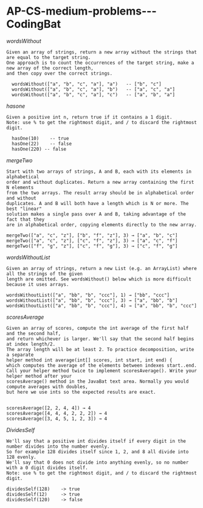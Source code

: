 # AP-CS-medium-problems---CodingBat

*wordsWithout*
	
	Given an array of strings, return a new array without the strings that are equal to the target string. 
	One approach is to count the occurrences of the target string, make a new array of the correct length, 
	and then copy over the correct strings.

	  wordsWithout(["a", "b", "c", "a"], "a") 	-- ["b", "c"]
	  wordsWithout(["a", "b", "c", "a"], "b") 	-- ["a", "c", "a"]
	  wordsWithout(["a", "b", "c", "a"], "c") 	-- ["a", "b", "a"]
    
*hasone*
    	
	Given a positive int n, return true if it contains a 1 digit. 
	Note: use % to get the rightmost digit, and / to discard the rightmost digit.

	  hasOne(10) 	-- true
	  hasOne(22) 	-- false
	  hasOne(220) -- false

*mergeTwo*
	
	Start with two arrays of strings, A and B, each with its elements in alphabetical 
	order and without duplicates. Return a new array containing the first N elements 
	from the two arrays. The result array should be in alphabetical order and without 
	duplicates. A and B will both have a length which is N or more. The best "linear" 
	solution makes a single pass over A and B, taking advantage of the fact that they 
	are in alphabetical order, copying elements directly to the new array.

	mergeTwo(["a", "c", "z"], ["b", "f", "z"], 3) → ["a", "b", "c"]
	mergeTwo(["a", "c", "z"], ["c", "f", "z"], 3) → ["a", "c", "f"]
	mergeTwo(["f", "g", "z"], ["c", "f", "g"], 3) → ["c", "f", "g"]
	
*wordsWithoutList*

	Given an array of strings, return a new List (e.g. an ArrayList) where all the strings of the given 
	length are omitted. See wordsWithout() below which is more difficult because it uses arrays.

	wordsWithoutList(["a", "bb", "b", "ccc"], 1) → ["bb", "ccc"]
	wordsWithoutList(["a", "bb", "b", "ccc"], 3) → ["a", "bb", "b"]
	wordsWithoutList(["a", "bb", "b", "ccc"], 4) → ["a", "bb", "b", "ccc"]

*scoresAverage*

	Given an array of scores, compute the int average of the first half and the second half, 
	and return whichever is larger. We'll say that the second half begins at index length/2. 
	The array length will be at least 2. To practice decomposition, write a separate 
	helper method int average(int[] scores, int start, int end) { 
	which computes the average of the elements between indexes start..end. 
	Call your helper method twice to implement scoresAverage(). Write your helper method after your 
	scoresAverage() method in the JavaBat text area. Normally you would compute averages with doubles, 
	but here we use ints so the expected results are exact.


	scoresAverage([2, 2, 4, 4]) → 4
	scoresAverage([4, 4, 4, 2, 2, 2]) → 4
	scoresAverage([3, 4, 5, 1, 2, 3]) → 4
	
*DividesSelf*	
	
	We'll say that a positive int divides itself if every digit in the number divides into the number evenly. 
	So for example 128 divides itself since 1, 2, and 8 all divide into 128 evenly. 
	We'll say that 0 does not divide into anything evenly, so no number with a 0 digit divides itself. 
	Note: use % to get the rightmost digit, and / to discard the rightmost digit.

	dividesSelf(128) 	-> true
	dividesSelf(12) 	-> true
	dividesSelf(120)	-> false
